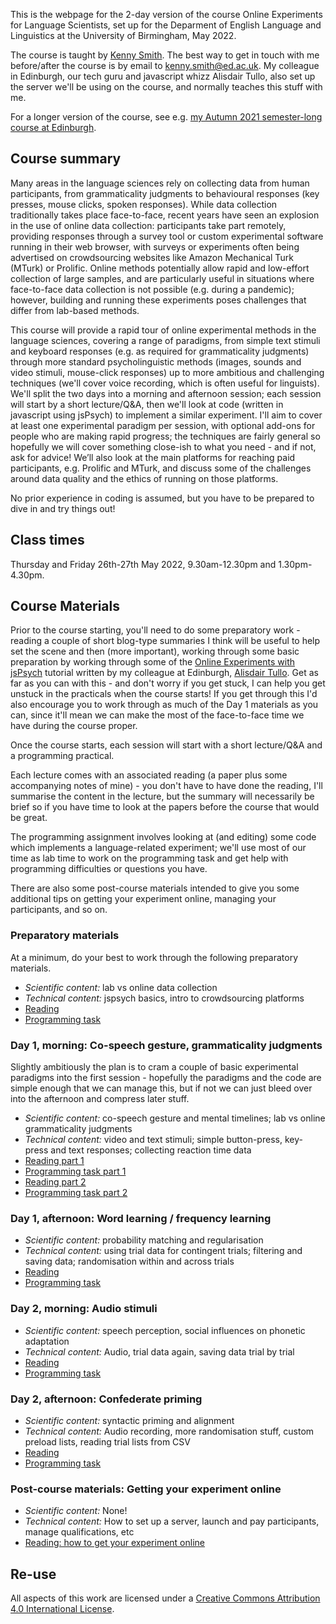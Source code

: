 This is the webpage for the 2-day version of the course Online Experiments for Language Scientists, set up for the Deparment of English Language and Linguistics at the University of Birmingham, May 2022. 

The course is taught by [Kenny Smith](http://www.lel.ed.ac.uk/~kenny/). The best way to get in touch with me before/after the course is by email to [kenny.smith@ed.ac.uk](mailto:kenny.smith@ed.ac.uk). My colleague in Edinburgh, our tech guru and javascript whizz Alisdair Tullo, also set up the server we'll be using on the course, and normally teaches this stuff with me.

For a longer version of the course, see e.g. [my Autumn 2021 semester-long course at Edinburgh](https://kennysmithed.github.io/oels2021/).

## Course summary

Many areas in the language sciences rely on collecting data from human participants, from grammaticality judgments to behavioural responses (key presses, mouse clicks, spoken responses). While data collection traditionally takes place face-to-face, recent years have seen an explosion in the use of online data collection: participants take part remotely, providing responses through a survey tool or custom experimental software running in their web browser, with surveys or experiments often being advertised on crowdsourcing websites like Amazon Mechanical Turk (MTurk) or Prolific. Online methods potentially allow rapid and low-effort collection of large samples, and are particularly useful in situations where face-to-face data collection is not possible (e.g. during a pandemic); however, building and running these experiments poses challenges that differ from lab-based methods.

This course will provide a rapid tour of online experimental methods in the language sciences, covering a range of paradigms, from simple text stimuli and keyboard responses (e.g. as required for grammaticality judgments) through more standard psycholinguistic methods (images, sounds and video stimuli, mouse-click responses) up to more ambitious and challenging techniques (we'll cover voice recording, which is often useful for linguists). We'll split the two days into a morning and afternoon session; each session will start by a short lecture/Q&A, then we'll look at code (written in javascript using jsPsych) to implement a similar experiment. I'll aim to cover at least one experimental paradigm per session, with optional add-ons for people who are making rapid progress; the techniques are fairly general so hopefully we will cover something close-ish to what you need - and if not, ask for advice! We’ll also look at the main platforms for reaching paid participants, e.g. Prolific and MTurk, and discuss some of the challenges around data quality and the ethics of running on those platforms.

No prior experience in coding is assumed, but you have to be prepared to dive in and try things out!

## Class times

Thursday and Friday 26th-27th May 2022, 9.30am-12.30pm and 1.30pm-4.30pm.


## Course Materials

Prior to the course starting, you'll need to do some preparatory work - reading a couple of short blog-type summaries I think will be useful to help set the scene and then (more important), working through some basic preparation by working through some of the [Online Experiments with jsPsych](https://softdev.ppls.ed.ac.uk/online_experiments/index.html) tutorial written by my colleague at Edinburgh, [Alisdair Tullo](https://www.ed.ac.uk/profile/alisdair-tullo/). Get as far as you can with this - and don't worry if you get stuck, I can help you get unstuck in the practicals when the course starts! If you get through this I'd also encourage you to work through as much of the Day 1 materials as you can, since it'll mean we can make the most of the face-to-face time we have during the course proper.

Once the course starts, each session will start with a short lecture/Q&A and a programming practical.

Each lecture comes with an associated reading (a paper plus some accompanying notes of mine) - you don't have to have done the reading, I'll summarise the content in the lecture, but the summary will necessarily be brief so if you have time to look at the papers before the course that would be great.

The programming assignment involves looking at (and editing) some code which implements a language-related experiment; we'll use most of our time as lab time to work on the programming task and get help with programming difficulties or questions you have.

There are also some post-course materials intended to give you some additional tips on getting your experiment online, managing your participants, and so on.

### Preparatory materials

At a minimum, do your best to work through the following preparatory materials.

- *Scientific content:* lab vs online data collection
- *Technical content:* jspsych basics, intro to crowdsourcing platforms
- [Reading](reading_pre.md)
- [Programming task](practical_pre.md)

### Day 1, morning: Co-speech gesture, grammaticality judgments

Slightly ambitiously the plan is to cram a couple of basic experimental paradigms into the first session - hopefully the paradigms and the code are simple enough that we can manage this, but if not we can just bleed over into the afternoon and compress later stuff.

- *Scientific content:* co-speech gesture and mental timelines; lab vs online grammaticality judgments
- *Technical content:* video and text stimuli; simple button-press, key-press and text responses; collecting reaction time data
- [Reading part 1](reading_session1a.md)
- [Programming task part 1](practical_session1a.md)
- [Reading part 2](reading_session1b.md)
- [Programming task part 2](practical_session1b.md)


### Day 1, afternoon: Word learning / frequency learning

- *Scientific content:* probability matching and regularisation
- *Technical content:* using trial data for contingent trials; filtering and saving data; randomisation within and across trials
- [Reading](reading_session2.md)
- [Programming task](practical_session2.md)

### Day 2, morning: Audio stimuli

- *Scientific content:* speech perception, social influences on phonetic adaptation
- *Technical content:* Audio, trial data again, saving data trial by trial
- [Reading](reading_session3.md)
- [Programming task](practical_session3.md)

### Day 2, afternoon: Confederate priming

- *Scientific content:* syntactic priming and alignment
- *Technical content:*  Audio recording, more randomisation stuff, custom preload lists, reading trial lists from CSV
- [Reading](reading_session4.md)
- [Programming task](practical_session4.md)

### Post-course materials: Getting your experiment online

- *Scientific content:* None!
- *Technical content:* How to set up a server, launch and pay participants, manage qualifications, etc
- [Reading: how to get your experiment online](reading_post.md)


## Re-use

All aspects of this work are licensed under a [Creative Commons Attribution 4.0 International License](http://creativecommons.org/licenses/by/4.0/).
